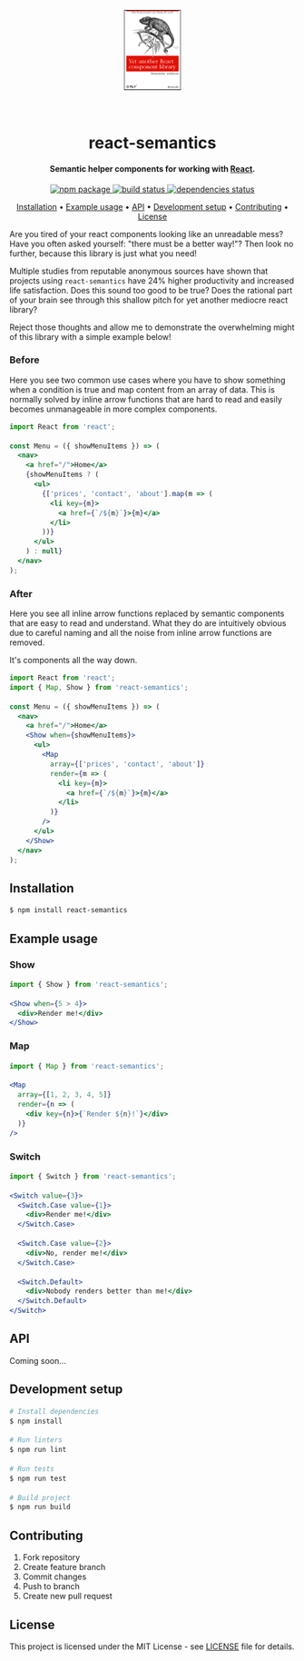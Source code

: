 <p align="center"><img src='./media/logo.png' width="20%" alt='logo' /></p>

<h1 align="center"><br>react-semantics<br></h1>

<h4 align="center">Semantic helper components for working with <a href="https://reactjs.org/" target="_blank">React</a>.</h4>

<p align="center">
  <a href="https://badge.fury.io/js/react-semantics">
    <img src="https://badge.fury.io/js/react-semantics.svg" alt="npm package">
  </a>
  <a href="">
    <img src="https://travis-ci.com/csvenke/react-semantics.svg?branch=master" alt="build status">
  </a>
  <a href="">
    <img src="https://david-dm.org/csvenke/react-semantics.svg" alt="dependencies status">
  </a>
</p>

<p align="center">
  <a href="#installation">Installation</a> •
  <a href="#example-usage">Example usage</a> •
  <a href="#api">API</a> •
  <a href="#development-setup">Development setup</a> •
  <a href="#contributing">Contributing</a> •
  <a href="#license">License</a>
</p>

Are you tired of your react components looking like an unreadable mess?
Have you often asked yourself: "there must be a better way!"?
Then look no further, because this library is just what you need!

Multiple studies from reputable anonymous sources have shown that projects using `react-semantics` have 24% higher productivity and increased life satisfaction.
Does this sound too good to be true?
Does the rational part of your brain see through this shallow pitch for yet another mediocre react library?

Reject those thoughts and allow me to demonstrate the overwhelming might of this library with a simple example below!

### Before

Here you see two common use cases where you have to show something when a condition is true and map content from an array of data.
This is normally solved by inline arrow functions that are hard to read and easily becomes unmanageable in more complex components.

```jsx
import React from 'react';

const Menu = ({ showMenuItems }) => (
  <nav>
    <a href="/">Home</a>
    {showMenuItems ? (
      <ul>
        {['prices', 'contact', 'about'].map(m => (
          <li key={m}>
            <a href={`/${m}`}>{m}</a>
          </li>
        ))}
      </ul>
    ) : null}
  </nav>
);
```

### After

Here you see all inline arrow functions replaced by semantic components that are easy to read and understand.
What they do are intuitively obvious due to careful naming and all the noise from inline arrow functions are removed.

It's components all the way down.

```jsx
import React from 'react';
import { Map, Show } from 'react-semantics';

const Menu = ({ showMenuItems }) => (
  <nav>
    <a href="/">Home</a>
    <Show when={showMenuItems}>
      <ul>
        <Map
          array={['prices', 'contact', 'about']}
          render={m => (
            <li key={m}>
              <a href={`/${m}`}>{m}</a>
            </li>
          )}
        />
      </ul>
    </Show>
  </nav>
);
```

## Installation

```bash
$ npm install react-semantics
```

## Example usage

### Show

```jsx
import { Show } from 'react-semantics';

<Show when={5 > 4}>
  <div>Render me!</div>
</Show>
```

### Map

```jsx
import { Map } from 'react-semantics';

<Map
  array={[1, 2, 3, 4, 5]}
  render={n => (
    <div key={n}>{`Render ${n}!`}</div>
  )}
/>
```

### Switch

```jsx
import { Switch } from 'react-semantics';

<Switch value={3}>
  <Switch.Case value={1}>
    <div>Render me!</div>
  </Switch.Case>

  <Switch.Case value={2}>
    <div>No, render me!</div>
  </Switch.Case>

  <Switch.Default>
    <div>Nobody renders better than me!</div>
  </Switch.Default>
</Switch>
```

## API

Coming soon...

## Development setup

```bash
# Install dependencies
$ npm install

# Run linters
$ npm run lint

# Run tests
$ npm run test

# Build project
$ npm run build
```

## Contributing

1.  Fork repository
1.  Create feature branch
1.  Commit changes
1.  Push to branch
1.  Create new pull request

## License

This project is licensed under the MIT License - see [LICENSE](https://github.com/csvenke/react-semantics/blob/master/LICENSE) file for details.
